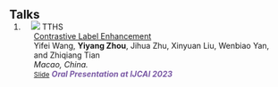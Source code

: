 <h2 id="Talks" style="margin: 2px 0px -15px;">Talks</h2>

<div class="publications">
<ol class="bibliography">


<li>
<div class="pub-row">

  <div class="col-sm-3 abbr" style="position: relative;padding-right: 15px;padding-left: 15px;">
    <img src="assets/img/TTHS2023.png" class="teaser img-fluid z-depth-1">
    <abbr class="badge">TTHS</abbr>
  </div>

  <div class="col-sm-9" style="position: relative;padding-right: 15px;padding-left: 20px;">
    <div class="title"><a href="assets/files/IJCAI.pptx" target="_blank">Contrastive Label Enhancement</a></div>
    <div class="author">Yifei Wang, <strong>Yiyang Zhou</strong>, Jihua Zhu, Xinyuan Liu, Wenbiao Yan, and Zhiqiang Tian</div>
    <div class="periodical"><em>Macao, China.</em></div>
    <div class="links">
      <a href="assets/files/IJCAI.pptx" class="btn btn-sm z-depth-0" role="button" target="_blank" style="font-size:12px;">Slide</a>
<!--       <a href="https://github.com/Hanchao-Zhang/K-Tensors" class="btn btn-sm z-depth-0" role="button" target="_blank" style="font-size:12px;">Code</a> -->
<!--       <a href="https://pypi.org/project/KTensors/" class="btn btn-sm z-depth-0" role="button" target="_blank" style="font-size:12px;">Package</a> -->
<!--       <a href="assets/files/TTH Program.pdf" class="btn btn-sm z-depth-0" role="button" target="_blank" style="font-size:12px;">Program</a> -->
      <strong><i style="color:#7b5aa6">Oral Presentation at IJCAI 2023</i></strong>
    </div>
  </div>
</div>
</li>
  

</ol>
</div>
